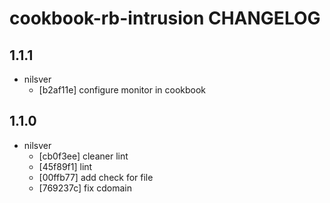 cookbook-rb-intrusion CHANGELOG
===============

## 1.1.1

  - nilsver
    - [b2af11e] configure monitor in cookbook

## 1.1.0

  - nilsver
    - [cb0f3ee] cleaner lint
    - [45f89f1] lint
    - [00ffb77] add check for file
    - [769237c] fix cdomain
